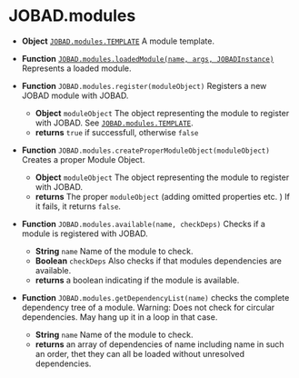 # JOBAD.modules

* **Object** [`JOBAD.modules.TEMPLATE`](template.md) A module template. 
* **Function** [`JOBAD.modules.loadedModule(name, args, JOBADInstance)`](loadedModule.md) Represents a loaded module. 

* **Function** `JOBAD.modules.register(moduleObject)` Registers a new JOBAD module with JOBAD. 
	* **Object** `moduleObject` The object representing the module to register with JOBAD. See [`JOBAD.modules.TEMPLATE`](template.md). 
	* **returns** `true` if successfull, otherwise `false`
* **Function** `JOBAD.modules.createProperModuleObject(moduleObject)` Creates a proper Module Object. 
	* **Object** `moduleObject` The object representing the module to register with JOBAD. 
	* **returns** The proper `moduleObject` (adding omitted properties etc. ) If it fails, it returns `false`. 
* **Function** `JOBAD.modules.available(name, checkDeps)` Checks if a module is registered with JOBAD. 
	* **String** `name` Name of the module to check. 
	* **Boolean** `checkDeps` Also checks if that modules dependencies are available. 
	* **returns** a boolean indicating if the module is available. 
* **Function** `JOBAD.modules.getDependencyList(name)` checks the complete dependency tree of a module. Warning: Does not check for circular dependencies. May hang up it in a loop in that case. 
	* **String** `name` Name of the module to check. 
	* **returns** an array of dependencies of name including name in such an order, thet they can all be loaded without unresolved dependencies. 
